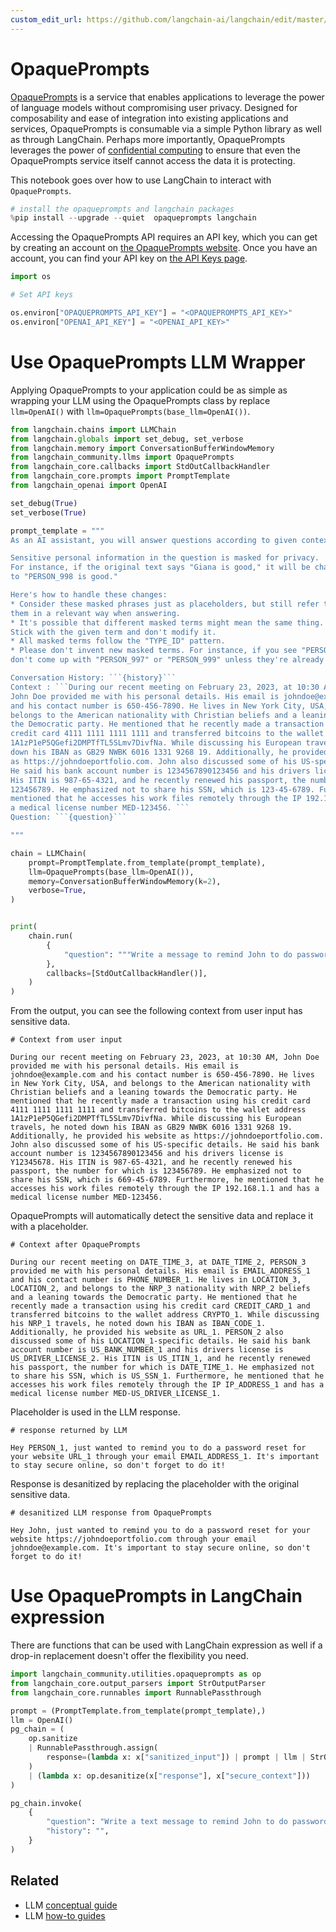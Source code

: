 ```yaml
---
custom_edit_url: https://github.com/langchain-ai/langchain/edit/master/docs/docs/integrations/llms/opaqueprompts.ipynb
---
```

# OpaquePrompts

[OpaquePrompts](https://opaqueprompts.readthedocs.io/en/latest/) is a service that enables applications to leverage the power of language models without compromising user privacy. Designed for composability and ease of integration into existing applications and services, OpaquePrompts is consumable via a simple Python library as well as through LangChain. Perhaps more importantly, OpaquePrompts leverages the power of [confidential computing](https://en.wikipedia.org/wiki/Confidential_computing) to ensure that even the OpaquePrompts service itself cannot access the data it is protecting.
 

This notebook goes over how to use LangChain to interact with `OpaquePrompts`.


```python
# install the opaqueprompts and langchain packages
%pip install --upgrade --quiet  opaqueprompts langchain
```

Accessing the OpaquePrompts API requires an API key, which you can get by creating an account on [the OpaquePrompts website](https://opaqueprompts.opaque.co/). Once you have an account, you can find your API key on [the API Keys page](https:opaqueprompts.opaque.co/api-keys).


```python
import os

# Set API keys

os.environ["OPAQUEPROMPTS_API_KEY"] = "<OPAQUEPROMPTS_API_KEY>"
os.environ["OPENAI_API_KEY"] = "<OPENAI_API_KEY>"
```

# Use OpaquePrompts LLM Wrapper

Applying OpaquePrompts to your application could be as simple as wrapping your LLM using the OpaquePrompts class by replace `llm=OpenAI()` with `llm=OpaquePrompts(base_llm=OpenAI())`.


```python
from langchain.chains import LLMChain
from langchain.globals import set_debug, set_verbose
from langchain.memory import ConversationBufferWindowMemory
from langchain_community.llms import OpaquePrompts
from langchain_core.callbacks import StdOutCallbackHandler
from langchain_core.prompts import PromptTemplate
from langchain_openai import OpenAI

set_debug(True)
set_verbose(True)

prompt_template = """
As an AI assistant, you will answer questions according to given context.

Sensitive personal information in the question is masked for privacy.
For instance, if the original text says "Giana is good," it will be changed
to "PERSON_998 is good." 

Here's how to handle these changes:
* Consider these masked phrases just as placeholders, but still refer to
them in a relevant way when answering.
* It's possible that different masked terms might mean the same thing.
Stick with the given term and don't modify it.
* All masked terms follow the "TYPE_ID" pattern.
* Please don't invent new masked terms. For instance, if you see "PERSON_998,"
don't come up with "PERSON_997" or "PERSON_999" unless they're already in the question.

Conversation History: ```{history}```
Context : ```During our recent meeting on February 23, 2023, at 10:30 AM,
John Doe provided me with his personal details. His email is johndoe@example.com
and his contact number is 650-456-7890. He lives in New York City, USA, and
belongs to the American nationality with Christian beliefs and a leaning towards
the Democratic party. He mentioned that he recently made a transaction using his
credit card 4111 1111 1111 1111 and transferred bitcoins to the wallet address
1A1zP1eP5QGefi2DMPTfTL5SLmv7DivfNa. While discussing his European travels, he noted
down his IBAN as GB29 NWBK 6016 1331 9268 19. Additionally, he provided his website
as https://johndoeportfolio.com. John also discussed some of his US-specific details.
He said his bank account number is 1234567890123456 and his drivers license is Y12345678.
His ITIN is 987-65-4321, and he recently renewed his passport, the number for which is
123456789. He emphasized not to share his SSN, which is 123-45-6789. Furthermore, he
mentioned that he accesses his work files remotely through the IP 192.168.1.1 and has
a medical license number MED-123456. ```
Question: ```{question}```

"""

chain = LLMChain(
    prompt=PromptTemplate.from_template(prompt_template),
    llm=OpaquePrompts(base_llm=OpenAI()),
    memory=ConversationBufferWindowMemory(k=2),
    verbose=True,
)


print(
    chain.run(
        {
            "question": """Write a message to remind John to do password reset for his website to stay secure."""
        },
        callbacks=[StdOutCallbackHandler()],
    )
)
```

From the output, you can see the following context from user input has sensitive data.

``` 
# Context from user input

During our recent meeting on February 23, 2023, at 10:30 AM, John Doe provided me with his personal details. His email is johndoe@example.com and his contact number is 650-456-7890. He lives in New York City, USA, and belongs to the American nationality with Christian beliefs and a leaning towards the Democratic party. He mentioned that he recently made a transaction using his credit card 4111 1111 1111 1111 and transferred bitcoins to the wallet address 1A1zP1eP5QGefi2DMPTfTL5SLmv7DivfNa. While discussing his European travels, he noted down his IBAN as GB29 NWBK 6016 1331 9268 19. Additionally, he provided his website as https://johndoeportfolio.com. John also discussed some of his US-specific details. He said his bank account number is 1234567890123456 and his drivers license is Y12345678. His ITIN is 987-65-4321, and he recently renewed his passport, the number for which is 123456789. He emphasized not to share his SSN, which is 669-45-6789. Furthermore, he mentioned that he accesses his work files remotely through the IP 192.168.1.1 and has a medical license number MED-123456.
```

OpaquePrompts will automatically detect the sensitive data and replace it with a placeholder. 

```
# Context after OpaquePrompts

During our recent meeting on DATE_TIME_3, at DATE_TIME_2, PERSON_3 provided me with his personal details. His email is EMAIL_ADDRESS_1 and his contact number is PHONE_NUMBER_1. He lives in LOCATION_3, LOCATION_2, and belongs to the NRP_3 nationality with NRP_2 beliefs and a leaning towards the Democratic party. He mentioned that he recently made a transaction using his credit card CREDIT_CARD_1 and transferred bitcoins to the wallet address CRYPTO_1. While discussing his NRP_1 travels, he noted down his IBAN as IBAN_CODE_1. Additionally, he provided his website as URL_1. PERSON_2 also discussed some of his LOCATION_1-specific details. He said his bank account number is US_BANK_NUMBER_1 and his drivers license is US_DRIVER_LICENSE_2. His ITIN is US_ITIN_1, and he recently renewed his passport, the number for which is DATE_TIME_1. He emphasized not to share his SSN, which is US_SSN_1. Furthermore, he mentioned that he accesses his work files remotely through the IP IP_ADDRESS_1 and has a medical license number MED-US_DRIVER_LICENSE_1.
```

Placeholder is used in the LLM response.

```
# response returned by LLM

Hey PERSON_1, just wanted to remind you to do a password reset for your website URL_1 through your email EMAIL_ADDRESS_1. It's important to stay secure online, so don't forget to do it!
```

Response is desanitized by replacing the placeholder with the original sensitive data.

```
# desanitized LLM response from OpaquePrompts

Hey John, just wanted to remind you to do a password reset for your website https://johndoeportfolio.com through your email johndoe@example.com. It's important to stay secure online, so don't forget to do it!
```

# Use OpaquePrompts in LangChain expression

There are functions that can be used with LangChain expression as well if a drop-in replacement doesn't offer the flexibility you need. 


```python
import langchain_community.utilities.opaqueprompts as op
from langchain_core.output_parsers import StrOutputParser
from langchain_core.runnables import RunnablePassthrough

prompt = (PromptTemplate.from_template(prompt_template),)
llm = OpenAI()
pg_chain = (
    op.sanitize
    | RunnablePassthrough.assign(
        response=(lambda x: x["sanitized_input"]) | prompt | llm | StrOutputParser(),
    )
    | (lambda x: op.desanitize(x["response"], x["secure_context"]))
)

pg_chain.invoke(
    {
        "question": "Write a text message to remind John to do password reset for his website through his email to stay secure.",
        "history": "",
    }
)
```


## Related

- LLM [conceptual guide](/docs/concepts/#llms)
- LLM [how-to guides](/docs/how_to/#llms)
